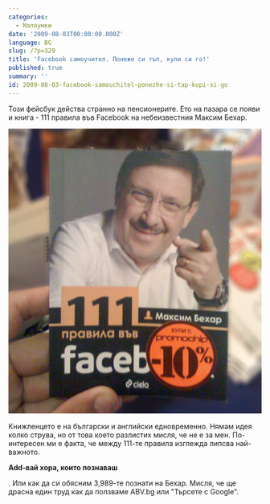 ```yaml
---
categories:
  - Малоумки
date: '2009-08-03T00:00:00.000Z'
language: BG
slug: /?p=329
title: 'Facebook самоучител. Понеже си тъп, купи си го!'
published: true
summary: ''
id: 2009-08-03-facebook-samouchitel-ponezhe-si-tap-kupi-si-go
---
```


Този фейсбук действа странно на пенсионерите. Ето на пазара се появи и книга - 111 правила във Facebook на небеизвестния Максим Бехар. 

![IMG_0591 copy](https://raw.githubusercontent.com/kirilchristov/blog_images/main/2009/08/IMG_0591-copy.jpg)

 Книжленцето е на български и английски едновременно. Нямам идея колко струва, но от това което разлистих мисля, че не е за мен. По-интересен ми е факта, че между 111-те правила изглежда липсва най-важното. 

**Add-вай хора, които познаваш**

. Или как да си обясним 3,989-те познати на Бехар. Мисля, че ще драсна един труд как да ползваме ABV.bg или "Търсете с Google".
